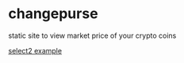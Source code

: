 # changepurse

static site to view market price of your crypto coins

[select2 example](https://www.js-tutorials.com/javascript-tutorial/angularjs-tutorial/angular-ui-select-uses-example/)
